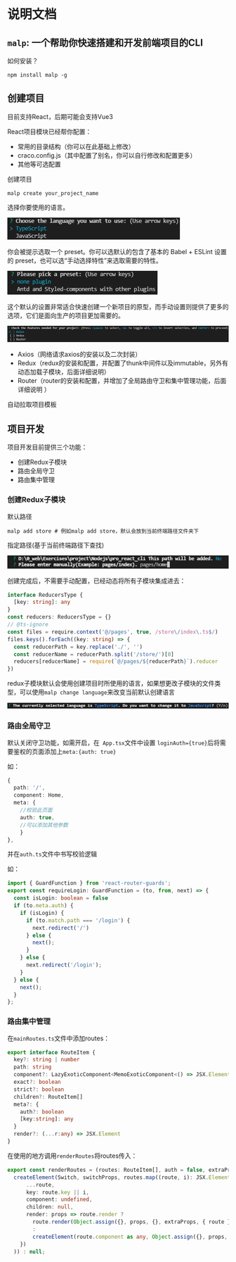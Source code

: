 # 说明文档
## `malp`: 一个帮助你快速搭建和开发前端项目的CLI

如何安装？

```shell
npm install malp -g
```

## 创建项目

目前支持React，后期可能会支持Vue3

React项目模块已经帮你配置：

* 常用的目录结构（你可以在此基础上修改）
* craco.config.js（其中配置了别名，你可以自行修改和配置更多）
* 其他等可选配置

创建项目

```shell
malp create your_project_name
```

选择你要使用的语言。

![language](images/language.png)

你会被提示选取一个 preset。你可以选默认的包含了基本的 Babel + ESLint 设置的 preset，也可以选“手动选择特性”来选取需要的特性。

![preset](images\preset.png)

这个默认的设置非常适合快速创建一个新项目的原型，而手动设置则提供了更多的选项，它们是面向生产的项目更加需要的。

![plugin](images\plugin.png)

* Axios（网络请求axios的安装以及二次封装）
* Redux（redux的安装和配置，并配置了thunk中间件以及immutable，另外有动态加载子模块，后面详细说明）
* Router（router的安装和配置，并增加了全局路由守卫和集中管理功能，后面详细说明 ）

自动拉取项目模板



## 项目开发

项目开发目前提供三个功能：

* 创建Redux子模块
* 路由全局守卫
* 路由集中管理

### 创建Redux子模块

默认路径

```shell
malp add store # 例如malp add store，默认会放到当前终端路径文件夹下
```

指定路径(基于当前终端路径下查找)

![path](images/path.png)

创建完成后，不需要手动配置，已经动态将所有子模块集成进去：

```typescript
interface ReducersType {
  [key: string]: any
}
const reducers: ReducersType = {}
// @ts-ignore
const files = require.context('@/pages', true, /store\/index\.ts$/)
files.keys().forEach((key: string) => {
  const reducerPath = key.replace('./', '')
  const reducerName = reducerPath.split('/store/')[0]
  reducers[reducerName] = require(`@/pages/${reducerPath}`).reducer
})
```

redux子模块默认会使用创建项目时所使用的语言，如果想更改子模块的文件类型，可以使用`malp change language`来改变当前默认创建语言

![change-language](images/change-language.png)

### 路由全局守卫

默认关闭守卫功能，如需开启，在` App.tsx`文件中设置 `loginAuth={true}`后将需要鉴权的页面添加上`meta:{auth: true}`

如：

```typescript
{
  path: '/',
  component: Home,
  meta: {
  	//校验此页面
  	auth: true,
  	//可以添加其他参数
	}
},
```

并在`auth.ts`文件中书写校验逻辑

如：

```typescript
import { GuardFunction } from 'react-router-guards';
export const requireLogin: GuardFunction = (to, from, next) => {
  const isLogin: boolean = false
  if (to.meta.auth) {
    if (isLogin) {
      if (to.match.path === '/login') {
        next.redirect('/')
      } else {
        next();
      }
    } else {
      next.redirect('/login');
    }
  } else {
    next();
  }
};
```

### 路由集中管理

在`mainRoutes.ts`文件中添加routes：

```typescript
export interface RouteItem {
  key?: string | number
  path: string
  component?: LazyExoticComponent<MemoExoticComponent<() => JSX.Element>>
  exact?: boolean
  strict?: boolean
  children?: RouteItem[]
  meta?: {
    auth?: boolean
    [key:string]: any
  }
  render?: (...r:any) => JSX.Element
}
```

在使用的地方调用`renderRoutes`将routes传入：

```typescript
export const renderRoutes = (routes: RouteItem[], auth = false, extraProps = {}, switchProps = {}) => routes ?
  createElement(Switch, switchProps, routes.map((route, i): JSX.Element => createElement(auth ? GuardedRoute : Route, {
      ...route,
      key: route.key || i,
      component: undefined,
      children: null,
      render: props => route.render ?
        route.render(Object.assign({}, props, {}, extraProps, { route }))
        :
        createElement(route.component as any, Object.assign({}, props, extraProps, { route }))
    })
  )) : null;
```
